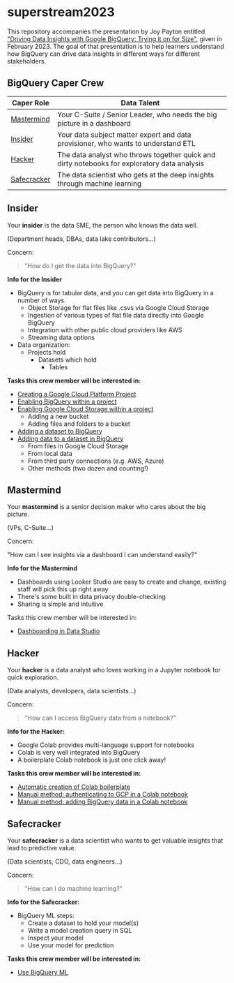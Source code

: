 # superstream2023

This repository accompanies the presentation by Joy Payton entitled ["Driving Data Insights with Google BigQuery: Trying it on for Size"](https://docs.google.com/presentation/d/1jekywpnM3BDC0XIp0BzGl03ttxOUWIKmfEZoCzcQYHw/edit?usp=sharing), given in February 2023. The goal of that presentation is to help learners understand how BigQuery can drive data insights in different ways for different stakeholders.


## BigQuery Caper Crew

| Caper Role | Data Talent |
| ---------- | ------- |
| [Mastermind](#mastermind) | Your C-Suite / Senior Leader, who needs the big picture in a dashboard |
| [Insider](#insider) | Your data subject matter expert and data provisioner, who wants to understand ETL |
| [Hacker](#hacker) | The data analyst who throws together quick and dirty notebooks for exploratory data analysis |
| [Safecracker](#safecracker) | The data scientist who gets at the deep insights through machine learning |

## Insider

Your **insider** is the data SME, the person who knows the data well.

(Department heads, DBAs, data lake contributors…)

Concern: 

> "How do I get the data into BigQuery?"

**Info for the Insider**

* BigQuery is for tabular data, and you can get data into BigQuery in a number of ways.
    * Object Storage for flat files like .csvs via Google Cloud Storage
    * Ingestion of various types of flat file data directly  into Google BigQuery
    * Integration with other public cloud providers like AWS
    * Streaming data options
* Data organization:
    * Projects hold
        * Datasets which hold
            * Tables    

**Tasks this crew member will be interested in:**

* [Creating a Google Cloud Platform Project](create_new_project.md)
* [Enabling BigQuery within a project](enable_bigquery.md)
* [Enabling Google Cloud Storage within a project](enable_gcs.md)
    * Adding a new bucket
    * Adding files and folders to a bucket
* [Adding a dataset to BigQuery](adding_dataset.md)
* [Adding data to a dataset in BigQuery](adding_data_to_dataset.md)
    - From files in Google Cloud Storage
    - From local data
    - From third party connections (e.g. AWS, Azure)
    - Other methods (two dozen and counting!)

## Mastermind

Your **mastermind** is a senior decision maker who cares about the big picture.

(VPs, C-Suite…)

Concern: 

"How can I see insights via a dashboard I can understand easily?"

**Info for the Mastermind**

* Dashboards using Looker Studio are easy to create and change, existing staff will pick this up right away
* There's some built in data privacy double-checking
* Sharing is simple and intuitive

Tasks this crew member will be interested in:

* [Dashboarding in Data Studio](dashboarding.md)


## Hacker

Your **hacker** is a data analyst who loves working in a Jupyter notebook for quick exploration.

(Data analysts, developers, data scientists…)

Concern: 

> "How can I access BigQuery data from a notebook?"

**Info for the Hacker:**

* Google Colab provides multi-language support for notebooks
* Colab is very well integrated into BigQuery
* A boilerplate Colab notebook is just one click away!

**Tasks this crew member will be interested in:**

* [Automatic creation of Colab boilerplate](colab_boilerplate.md)
* [Manual method: authenticating to GCP in a Colab notebook](authenticating_in_colab.md)
* [Manual method: adding BigQuery data in a Colab notebook](adding_bigquery_to_colab.md)


## Safecracker

Your **safecracker** is a data scientist who wants to get valuable insights that lead to predictive value.

(Data scientists, CDO, data engineers…)

Concern: 

> "How can I do machine learning?"

**Info for the Safecracker:**

* BigQuery ML steps:
    * Create a dataset to hold your model(s)
    * Write a model creation query in SQL
    * Inspect your model 
    * Use your model for prediction

**Tasks this crew member will be interested in:**

* [Use BigQuery ML](bigquery_ml.md)


